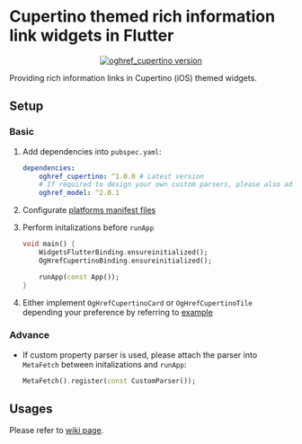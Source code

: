 # Cupertino themed rich information link widgets in Flutter

<p align="center">
    <a href="https://pub.dev/packages/oghref_cupertino"><img alt="oghref_cupertino version" src="https://img.shields.io/pub/v/oghref_cupertino?style=flat-square"></a>
</p>

Providing rich information links in Cupertino (iOS) themed widgets.

## Setup

### Basic

1. Add dependencies into `pubspec.yaml`:
    ```yaml
    dependencies:
        oghref_cupertino: ^1.0.0 # Latest version
        # If required to design your own custom parsers, please also add these dependencies below:
        oghref_model: ^2.0.1
    ```

1. Configurate [platforms manifest files](https://github.com/rk0cc/oghref/wiki/Import-existed-theme#platform-configurations)

1. Perform initalizations before `runApp`
    ```dart
    void main() {
        WidgetsFlutterBinding.ensureinitialized();
        OgHrefCupertinoBinding.ensureinitialized();

        runApp(const App());
    }
    ```

1. Either implement `OgHrefCupertinoCard` or `OgHrefCupertinoTile` depending your preference by referring to [example](./example/lib/app.dart)

### Advance

* If custom property parser is used, please attach the parser into `MetaFetch` between initalizations and `runApp`:

    ```dart
    MetaFetch().register(const CustomParser());
    ```

## Usages

Please refer to [wiki page](https://github.com/rk0cc/oghref/wiki/Widgets).
